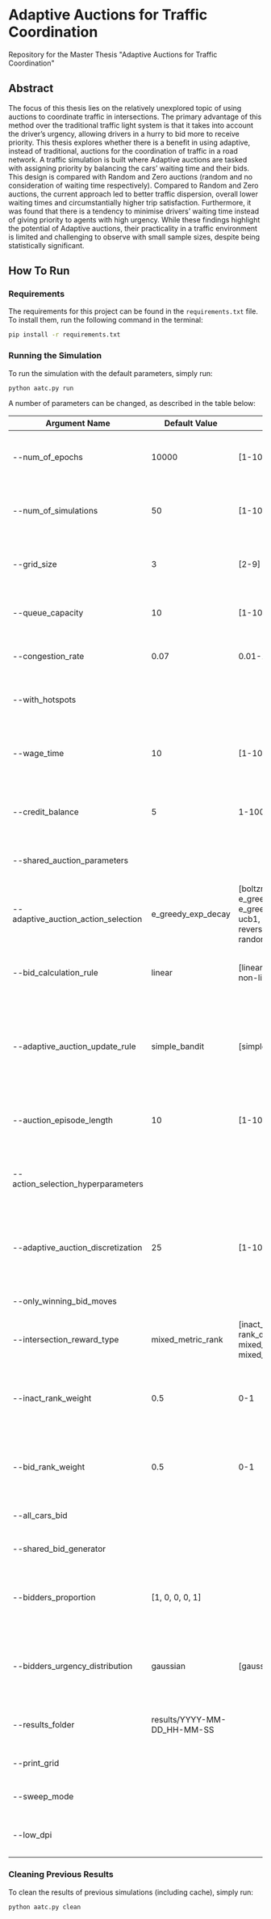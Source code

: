 # Adaptive Auctions for Traffic Coordination
Repository for the Master Thesis "Adaptive Auctions for Traffic Coordination"

## Abstract

The focus of this thesis lies on the relatively unexplored topic of using auctions to coordinate traffic in intersections. The primary advantage of this method over the traditional traffic light system is that it takes into account the driver’s urgency, allowing drivers in a hurry to bid more to receive priority. This thesis explores whether there is a benefit in using adaptive, instead of traditional, auctions for the coordination of traffic in a road network. A traffic simulation is built where Adaptive auctions are tasked with assigning priority by balancing the cars’ waiting time and their bids. This design is compared with Random and Zero auctions (random and no consideration of waiting time respectively). Compared to Random and Zero auctions, the current approach led to better traffic dispersion, overall lower waiting times and circumstantially higher trip satisfaction. Furthermore, it was found that there is a tendency to minimise drivers’ waiting time instead of giving priority to agents with high urgency. While these findings highlight the potential of Adaptive auctions, their practicality in a traffic environment is limited and challenging to observe with small sample sizes, despite being statistically significant.

## How To Run

### Requirements
The requirements for this project can be found in the `requirements.txt` file. To install them, run the following command in the terminal:
```bash
pip install -r requirements.txt
```

### Running the Simulation
To run the simulation with the default parameters, simply run:
```bash
python aatc.py run
```
A number of parameters can be changed, as described in the table below:

| Argument Name                         | Default Value | Choices         | Type                 | Help Description                                                                                                                            |
|--------------------------------------|---------------|-----------------|----------------------|-----------------------------------------------------------------------------------------------------------------------------------------------|
| --num_of_epochs                       | 10000         | [1-100000]      | int                  | Number of epochs to run. Defaults to 10000. Must be an integer between 1 and 100000.                                                      |
| --num_of_simulations                  | 50            | [1-10000]       | int                  | Number of simulations to run. Defaults to 50. Must be an integer between 1 and 10000.                                                    |
| --grid_size                           | 3             | [2-9]           | int                  | Size of the traffic grid. Defaults to 3 (9 intersections). Must be an integer between 1 and 9.                                           |
| --queue_capacity                      | 10            | [1-100]         | int                  | Capacity of each car queue. Defaults to 10. Must be an integer between 1 and 100.                                                       |
| --congestion_rate                     | 0.07          | 0.01-1          | float                | Rate of congestion. Defaults to 0.07. Must be a float between 0.01 and 1.                                                                    |
| --with_hotspots                       |               |                 | Boolean              | If enabled, there are periodic hotspots to increase congestion in different intersections.                                                 |
| --wage_time                           | 10            | [1-100]         | int                  | Number of epochs between wage distributions. Defaults to 10. Must be an integer between 1 and 100.                                      |
| --credit_balance                      | 5             | 1-100000        | float                | Initial & Renewal credit balance for each car. Defaults to 5. Must be a float between 1 and 100000.                                     |
| --shared_auction_parameters            |               |                 | Boolean              | All auctions will share parameters, instead of each auction having its own parameters.                                                      |
| --adaptive_auction_action_selection    | e_greedy_exp_decay | [boltzmann, e_greedy_decay, e_greedy_exp_decay, ucb1, reverse_sigmoid_decay, random, zero] | str | Type of auction modifier action selection. Defaults to 'e_greedy_exp_decay'. Must be one of the listed options. |
| --bid_calculation_rule                | linear        | [linear, multiplicative, non-linear] | str | This is the way the bid is calculated. Must be one of 'linear', 'multiplicative', or 'non-linear'.             |
| --adaptive_auction_update_rule        | simple_bandit | [simple_bandit, svr] | str | This is the rule used to update the expected reward for each parameter combination. Defaults to simple_bandit. Must be one of 'simple_bandit' or 'svr'. |
| --auction_episode_length               | 10            | [1-1000]        | int | Length of an episode for the adaptive auction. Defaults to 10. Must be an integer between 1 and 1000.     |
| --action_selection_hyperparameters     |               |                 | float                | Hyperparameters to use for the action selection algorithm (consult documentation for details).             |
| --adaptive_auction_discretization      | 25            | [1-1000]        | int | Number of discrete values to check for each parameter of the adaptive auction. Defaults to 25. Must be an integer between 1 and 100. |
| --only_winning_bid_moves              |               |                 | Boolean              | If enabled, only the car with the winning bid will move.                                                                                    |
| --intersection_reward_type             | mixed_metric_rank | [inact_rank, rank_dist_metric, mixed_metric_rank, mixed_rank_dist_metric] | str | Type of reward for the intersection. Must be one of the listed options. |
| --inact_rank_weight                   | 0.5           | 0-1             | float                | Weight of the inactivity rank used for the intersection auction reward. Defaults to 0.5. Must be a float between 0 and 1. |
| --bid_rank_weight                     | 0.5           | 0-1             | float                | Weight of the bid rank used for the intersection auction reward. Defaults to 0.5. Must be a float between 0 and 1. |
| --all_cars_bid                        |               |                 | Boolean              | If enabled, all cars of a queue can bid, not only the first one.               |
| --shared_bid_generator                |               |                 | Boolean              | If enabled, all bidders will share the same bid generator.                     |
| --bidders_proportion                  | [1, 0, 0, 0, 1] |               | int                  | Proportion for the types of bidders to use. Defaults to [1, 0, 0, 0, 1] (only homogeneous and RL). |
| --bidders_urgency_distribution        | gaussian      | [gaussian, beta] | str | Type of distribution from which the bidders' urgency is sampled. Defaults to 'gaussian'. Must be one of the listed options. |
| --results_folder                      | results/YYYY-MM-DD_HH-MM-SS |  | str | Path to the Results Folder. Defaults to 'results/' + current date & time. |
| --print_grid                          |               |                 | Boolean              | If present, the grid will be printed after each epoch.                        |
| --sweep_mode                         |               |                 | Boolean              | If present, no plots are generated to reduce execution time.                    |
| --low_dpi                            |               |                 | Boolean              | If enabled, all plots are created with low dpi to reduce execution time.         |

### Cleaning Previous Results
To clean the results of previous simulations (including cache), simply run:
```bash
python aatc.py clean
```
